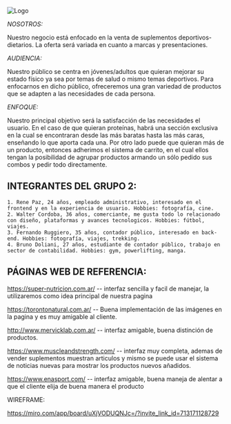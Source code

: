 ![Logo](https://user-images.githubusercontent.com/100803671/161872447-fc827daf-f354-400a-ad87-ebd101acdedc.png)


*NOSOTROS:*

Nuestro negocio está enfocado en la venta de suplementos deportivos-dietarios. La oferta será variada en cuanto a marcas y presentaciones.

*AUDIENCIA:*

Nuestro público se centra en jóvenes/adultos que quieran mejorar su estado físico ya sea por temas de salud o mismo temas deportivos. Para enfocarnos en dicho público, ofreceremos una gran variedad de productos que se adapten a las necesidades de cada persona.

*ENFOQUE:*

Nuestro principal objetivo será la satisfacción de las necesidades el usuario. En el caso de que quieran proteínas, habrá una sección exclusiva en la cual se encontraran desde las más baratas hasta las más caras, enseñando lo que aporta cada una. Por otro lado puede que quieran más de un producto, entonces adherimos el sistema de carrito, en el cual ellos tengan la posibilidad de agrupar productos armando un sólo pedido sus combos y pedir todo directamente.

## INTEGRANTES DEL GRUPO 2:
```
1. Rene Paz, 24 años, empleado administrativo, interesado en el frontend y en la experiencia de usuario. Hobbies: fotografía, cine.
2. Walter Cordoba, 36 años, comerciante, me gusta todo lo relacionado con diseño, plataformas y avances tecnologicos. Hobbies: fútbol, viajes.
3. Fernando Ruggiero, 35 años, contador público, interesado en back-end. Hobbies: fotografía, viajes, trekking.
4. Bruno Doliani, 27 años, estudiante de contador público, trabajo en sector de contabilidad. Hobbies: gym, powerlifting, manga.
```
## PÁGINAS WEB DE REFERENCIA:

https://super-nutricion.com.ar/ -- interfaz sencilla y facil de manejar, la utilizaremos como idea principal de nuestra pagina

https://torontonatural.com.ar/ -- Buena implementación de las imágenes en la pagina y es muy amigable al cliente.

http://www.mervicklab.com.ar/ -- interfaz amigable, buena distinción de productos.

https://www.muscleandstrength.com/ -- interfaz muy completa, ademas de vender suplementos muestran articulos y mismo se puede usar el sistema de noticias nuevas para mostrar los productos nuevos añadidos.

https://www.enasport.com/ -- interfaz amigable, buena maneja de alentar a que el cliente elija de buena manera el producto

WIREFRAME:

https://miro.com/app/board/uXjVODUQNJc=/?invite_link_id=713171128729
